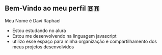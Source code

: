 ## Bem-Vindo ao meu perfil 🇧🇷

Meu Nome é Davi Raphael

- Estou estudando no alura
- Estou me desenvolvendo na linguagem javascript
- utilizo esse espaço para minha organização e compartilhamento dos meus projetos desenvolvidos
